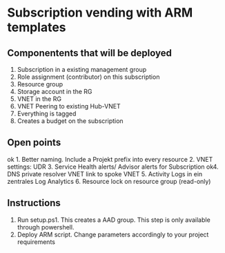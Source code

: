 # Subscription vending with ARM templates

## Componentents that will be deployed

1. Subscription in a existing management group
2. Role assignment (contributor) on this subscription
3. Resource group
4. Storage account in the RG
5. VNET in the RG
6. VNET Peering to existing Hub-VNET
7. Everything is tagged
8. Creates a budget on the subscription

## Open points

ok 1. Better naming. Include a Projekt prefix into every resource
2. VNET settings:  UDR
3. Service Health alerts/ Advisor alerts for Subscription
ok4. DNS private resolver VNET link to spoke VNET
5. Activity Logs in ein zentrales Log Analytics
6. Resource lock on resource group (read-only)

## Instructions

1. Run setup.ps1. This creates a AAD group. This step is only available through powershell. 
2. Deploy ARM script. Change parameters accordingly to your project requirements